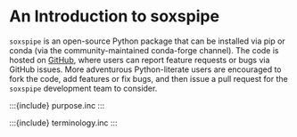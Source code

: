 # An Introduction to soxspipe

`soxspipe` is an open-source Python package that can be installed via pip or conda (via the community-maintained conda-forge channel). The code is hosted on [GitHub](https://github.com/thespacedoctor/soxspipe), where users can report feature requests or bugs via GitHub issues. More adventurous Python-literate users are encouraged to fork the code, add features or fix bugs, and then issue a pull request for the `soxspipe` development team to consider.

:::{include} purpose.inc
:::

:::{include} terminology.inc
:::

